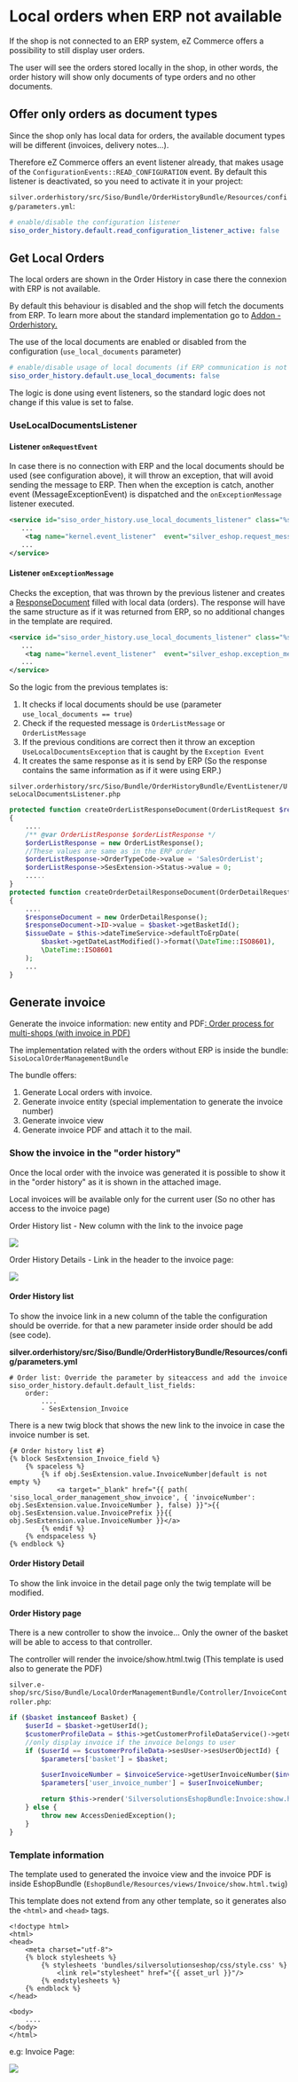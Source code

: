 # Local orders when ERP not available

If the shop is not connected to an ERP system, eZ Commerce offers a possibility to still display user orders.

The user will see the orders stored locally in the shop, in other words, the order history will show only documents of type orders and no other documents.

## Offer only orders as document types

Since the shop only has local data for orders, the available document types will be different (invoices, delivery notes...).

Therefore eZ Commerce offers an event listener already, that makes usage of the `ConfigurationEvents::READ_CONFIGURATION` event. By default this listener is deactivated, so you need to activate it in your project:

`silver.orderhistory/src/Siso/Bundle/OrderHistoryBundle/Resources/config/parameters.yml`:

``` yaml
# enable/disable the configuration listener
siso_order_history.default.read_configuration_listener_active: false
```

## Get Local Orders

The local orders are shown in the Order History in case there the connexion with ERP is not available.

By default this behaviour is disabled and the shop will fetch the documents from ERP. To learn more about the standard implementation go to [Addon - Orderhistory.](../orderhistory.md)

The use of the local documents are enabled or disabled from the configuration (`use_local_documents` parameter)

``` yaml
# enable/disable usage of local documents (if ERP communication is not desired)
siso_order_history.default.use_local_documents: false
```

The logic is done using event listeners, so the standard logic does not change if this value is set to false.

### UseLocalDocumentsListener

#### Listener `onRequestEvent`

In case there is no connection with ERP and the local documents should be used (see configuration above), it will throw an exception, that will avoid sending the message to ERP. Then when the exception is catch, another event (MessageExceptionEvent) is dispatched and the `onExceptionMessage` listener executed.

``` xml
<service id="siso_order_history.use_local_documents_listener" class="%siso_order_history.use_local_documents_listener.class%">
   ...
    <tag name="kernel.event_listener"  event="silver_eshop.request_message" method="onRequestEvent" />
   ...
</service>
```

#### Listener `onExceptionMessage`

Checks the exception, that was thrown by the previous listener and creates a [ResponseDocument](../../erp_integration/erp_communication/erp_components/erp_component_messages/erp_component_messages.md) filled with local data (orders). The response will have the same structure as if it was returned from ERP, so no additional changes in the template are required.

``` xml
<service id="siso_order_history.use_local_documents_listener" class="%siso_order_history.use_local_documents_listener.class%">
   ...
    <tag name="kernel.event_listener"  event="silver_eshop.exception_message" method="onExceptionMessage" />
   ...
</service>
```

So the logic from the previous templates is:

1. It checks if local documents should be use (parameter `use_local_documents == true`)
2. Check if the requested message is `OrderListMessage` or `OrderListMessage`
3. If the previous conditions are correct then it throw an exception `UseLocalDocumentsException` that is caught by the `Exception Event`
4. It creates the same response as it is send by ERP (So the response contains the same information as if it were using ERP.)

`silver.orderhistory/src/Siso/Bundle/OrderHistoryBundle/EventListener/UseLocalDocumentsListener.php`

``` php
protected function createOrderListResponseDocument(OrderListRequest $requestDocument)
{
    .... 
    /** @var OrderListResponse $orderListResponse */
    $orderListResponse = new OrderListResponse();
    //These values are same as in the ERP order
    $orderListResponse->OrderTypeCode->value = 'SalesOrderList';
    $orderListResponse->SesExtension->Status->value = 0;
    .....
}
protected function createOrderDetailResponseDocument(OrderDetailRequest $requestDocument)
{
    ....
    $responseDocument = new OrderDetailResponse();
    $responseDocument->ID->value = $basket->getBasketId();
    $issueDate = $this->dateTimeService->defaultToErpDate(
        $basket->getDateLastModified()->format(\DateTime::ISO8601),
        \DateTime::ISO8601
    );
    ...
}
```

## Generate invoice

Generate the invoice information: new entity and PDF[: Order process for multi-shops (with invoice in PDF)](../../../guide/checkout/checkout_features/order/local_order_process_with_invoice_in_pdf.md)

The implementation related with the orders without ERP is inside the bundle: `SisoLocalOrderManagementBundle`

The bundle offers:

1. Generate Local orders with invoice.
1. Generate invoice entity (special implementation to generate the invoice number)
1. Generate invoice view
1. Generate invoice PDF and attach it to the mail.

### Show the invoice in the "order history"

Once the local order with the invoice was generated it is possible to show it in the "order history" as it is shown in the attached image.

Local invoices will be available only for the current user (So no other has access to the invoice page)

Order History list - New column with the link to the invoice page

![](../../img/orderhistory_3.jpg)

Order History Details - Link in the header to the invoice page:

![](../../img/orderhistory_4.jpg)

#### Order History list

To show the invoice link in a new column of the table the configuration should be override. for that a new parameter inside order should be add (see code).

**silver.orderhistory/src/Siso/Bundle/OrderHistoryBundle/Resources/config/parameters.yml**

``` 
# Order list: Override the parameter by siteaccess and add the invoice
siso_order_history.default.default_list_fields:
    order:  
        ....
        - SesExtension_Invoice  
```

There is a new twig block that shows the new link to the invoice in case the invoice number is set.

``` 
{# Order history list #}
{% block SesExtension_Invoice_field %}
    {% spaceless %}
        {% if obj.SesExtension.value.InvoiceNumber|default is not empty %}
            <a target="_blank" href="{{ path( 'siso_local_order_management_show_invoice', { 'invoiceNumber': obj.SesExtension.value.InvoiceNumber }, false) }}">{{ obj.SesExtension.value.InvoicePrefix }}{{ obj.SesExtension.value.InvoiceNumber }}</a>
        {% endif %}
    {% endspaceless %}
{% endblock %}
```

#### Order History Detail

To show the link invoice in the detail page only the twig template will be modified.

#### Order History page

There is a new controller to show the invoice... Only the owner of the basket will be able to access to that controller. 

The controller will render the invoice/show.html.twig (This template is used also to generate the PDF)

`silver.e-shop/src/Siso/Bundle/LocalOrderManagementBundle/Controller/InvoiceController.php`:

``` php
if ($basket instanceof Basket) {
    $userId = $basket->getUserId();
    $customerProfileData = $this->getCustomerProfileDataService()->getCustomerProfileData();
    //only display invoice if the invoice belongs to user
    if ($userId == $customerProfileData->sesUser->sesUserObjectId) {
        $parameters['basket'] = $basket;

        $userInvoiceNumber = $invoiceService->getUserInvoiceNumber($invoice);
        $parameters['user_invoice_number'] = $userInvoiceNumber;

        return $this->render('SilversolutionsEshopBundle:Invoice:show.html.twig', $parameters);
    } else {
        throw new AccessDeniedException();
    }
}
```

### Template information

The template used to generated the invoice view and the invoice PDF is inside EshopBundle (`EshopBundle/Resources/views/Invoice/show.html.twig`)

This template does not extend from any other template, so it generates also the `<html>` and `<head>` tags.

``` html+twig
<!doctype html>
<html>
<head>
    <meta charset="utf-8">
    {% block stylesheets %}
        {% stylesheets 'bundles/silversolutionseshop/css/style.css' %}
            <link rel="stylesheet" href="{{ asset_url }}"/>
        {% endstylesheets %}
    {% endblock %}
</head>

<body>
    ....
</body>
</html>
```

e.g: Invoice Page:

![](../../img/orderhistory_5.jpg)
